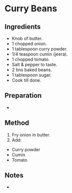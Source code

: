 
# Curry Beans

## Ingredients
* Knob of butter.
* 1 chopped onion.
* 1 tablespoon curry powder.
* 1/4 teaspoon cumin (jeera).
* 1 chopped tomato.
* Salt & pepper to taste.
* 2 tins baked beans.
* 1 tablespoon sugar.
* Cook till done.

## Preparation
* 

## Method
1. Fry onion in butter.
2. Add:
  * Curry powder
  * Cumin
  * Tomato


## Notes
* 

